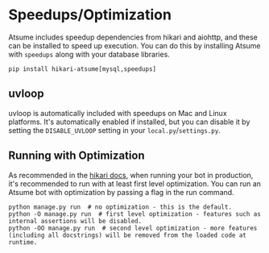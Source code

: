 # Speedups/Optimization

Atsume includes speedup dependencies from hikari and aiohttp, and these
can be installed to speed up execution. You can do this by installing
Atsume with `speedups` along with your database libraries.

```shell
pip install hikari-atsume[mysql,speedups]
```

## uvloop

uvloop is automatically included with speedups on Mac and Linux platforms. It's automatically enabled if
installed, but you can disable it by setting the `DISABLE_UVLOOP` setting in your `local.py`/`settings.py`.


## Running with Optimization

As recommended in the [hikari docs](https://github.com/hikari-py/hikari#python-optimization-flags), when running your
bot in production, it's recommended to run with at least first level optimization. You can run an Atsume bot with
optimization by passing a flag in the run command.

```shell
python manage.py run  # no optimization - this is the default.
python -O manage.py run  # first level optimization - features such as internal assertions will be disabled.
python -OO manage.py run  # second level optimization - more features (including all docstrings) will be removed from the loaded code at runtime.
```
